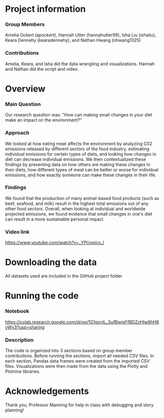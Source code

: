 # Project information

### Group Members
Amelia Ockert (apockert), Hannah Utter (hannahutter99), Isha Liu (ishaliu), Keara Dennehy (kearadennehy), and Nathan Hwang (nhwang1325)

### Contributions
Amelia, Keara, and Isha did the data wrangling and visualizations. Hannah and Nathan did the script and video.

# Overview

### Main Question

Our research question was: "How can making small changes in your diet make an impact on the environment?"

### Approach

We looked at how eating meat affects the environment by analyzing C02 emissions released by different sectors of the food industry, estimating individual emissions for certain types of diets, and looking how changes in diet can decrease individual emissions. We then contextualized these findings by presenting data on how others are making these changes in their diets, how different types of meat can be better or worse for individual emissions, and how exactly someone can make these changes in their life. 

### Findings

We found that the production of many animal-based food products (such as beef, seafood, and milk) result in the highest total emissions out of any other food sectors. Overall, when looking at individual and worldwide projected emissions, we found evidence that small changes in one's diet can result in a more sustainable personal impact.

### Video link

https://www.youtube.com/watch?v=_YPUxpico_I

# Downloading the data

All datasets used are included in the GitHub project folder

# Running the code

### Notebook
https://colab.research.google.com/drive/1G1eznIL_SufBwigFfBDZzHIw8hH8vWv3?usp=sharing

### Description
The code is organized into 3 sections based on group member contributions. Before running the sections, import all needed CSV files. In each section, Pandas data frames were created from the imported CSV files. Visualizations were then made from the data using the Plotly and Plotnine libraries.

# Acknowledgements

Thank you, Professor Manning for help in class with debugging and story planning!
